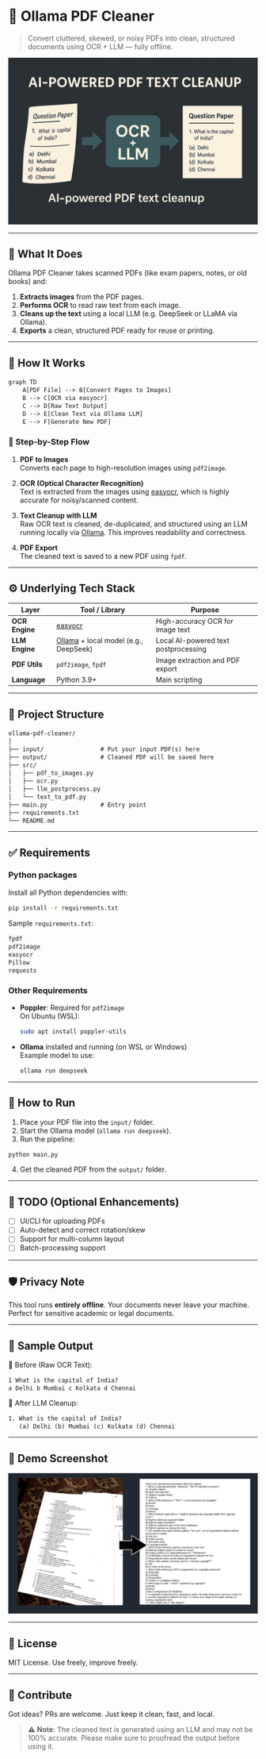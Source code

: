 # 🧠 Ollama PDF Cleaner

> Convert cluttered, skewed, or noisy PDFs into clean, structured documents using OCR + LLM — fully offline.

![Project Preview](./assets/demo.png) <!-- Replace this with your image path -->

---

## 🚀 What It Does

Ollama PDF Cleaner takes scanned PDFs (like exam papers, notes, or old books) and:

1. **Extracts images** from the PDF pages.
2. **Performs OCR** to read raw text from each image.
3. **Cleans up the text** using a local LLM (e.g. DeepSeek or LLaMA via Ollama).
4. **Exports** a clean, structured PDF ready for reuse or printing.

---

## 🧩 How It Works

```mermaid
graph TD
    A[PDF File] --> B[Convert Pages to Images]
    B --> C[OCR via easyocr]
    C --> D[Raw Text Output]
    D --> E[Clean Text via Ollama LLM]
    E --> F[Generate New PDF]
```

### 🔁 Step-by-Step Flow

1. **PDF to Images**  
   Converts each page to high-resolution images using `pdf2image`.

2. **OCR (Optical Character Recognition)**  
   Text is extracted from the images using [easyocr](https://github.com/PaddlePaddle/easyocr), which is highly accurate for noisy/scanned content.

3. **Text Cleanup with LLM**  
   Raw OCR text is cleaned, de-duplicated, and structured using an LLM running locally via [Ollama](https://ollama.com). This improves readability and correctness.

4. **PDF Export**  
   The cleaned text is saved to a new PDF using `fpdf`.

---

## ⚙️ Underlying Tech Stack

| Layer          | Tool / Library                      | Purpose                            |
|----------------|-------------------------------------|------------------------------------|
| **OCR Engine** | [easyocr](https://github.com/JaidedAI/EasyOCR) | High-accuracy OCR for image text  |
| **LLM Engine** | [Ollama](https://ollama.com) + local model (e.g., DeepSeek) | Local AI-powered text postprocessing |
| **PDF Utils**  | `pdf2image`, `fpdf`                 | Image extraction and PDF export   |
| **Language**   | Python 3.9+                          | Main scripting                    |

---

## 📂 Project Structure

```
ollama-pdf-cleaner/
│
├── input/                # Put your input PDF(s) here
├── output/               # Cleaned PDF will be saved here
├── src/
│   ├── pdf_to_images.py
│   ├── ocr.py
│   ├── llm_postprocess.py
│   └── text_to_pdf.py
├── main.py               # Entry point
├── requirements.txt
└── README.md
```

---

## ✅ Requirements

### Python packages

Install all Python dependencies with:

```bash
pip install -r requirements.txt
```

Sample `requirements.txt`:
```
fpdf
pdf2image
easyocr
Pillow
requests
```

### Other Requirements

- **Poppler**: Required for `pdf2image`  
  On Ubuntu (WSL):  
  ```bash
  sudo apt install poppler-utils
  ```

- **Ollama** installed and running (on WSL or Windows)  
  Example model to use:
  ```bash
  ollama run deepseek
  ```

---

## 🏁 How to Run

1. Place your PDF file into the `input/` folder.
2. Start the Ollama model (`ollama run deepseek`).
3. Run the pipeline:

```bash
python main.py
```

4. Get the cleaned PDF from the `output/` folder.

---

## 📌 TODO (Optional Enhancements)

- [ ] UI/CLI for uploading PDFs
- [ ] Auto-detect and correct rotation/skew
- [ ] Support for multi-column layout
- [ ] Batch-processing support

---

## 🛡️ Privacy Note

This tool runs **entirely offline**. Your documents never leave your machine. Perfect for sensitive academic or legal documents.

---

## 🧠 Sample Output

📄 Before (Raw OCR Text):  
```
1 What is the capital of India?  
a Delhi b Mumbai c Kolkata d Chennai  
```

🧹 After LLM Cleanup:  
```
1. What is the capital of India?  
   (a) Delhi (b) Mumbai (c) Kolkata (d) Chennai
```

---

## 📸 Demo Screenshot

![Screenshot](./assets/sample-output.png) <!-- Replace with your actual image -->

---

## 📖 License

MIT License. Use freely, improve freely.

---

## 🙌 Contribute

Got ideas? PRs are welcome. Just keep it clean, fast, and local.

> ⚠️ **Note**: The cleaned text is generated using an LLM and may not be 100% accurate. Please make sure to proofread the output before using it.

